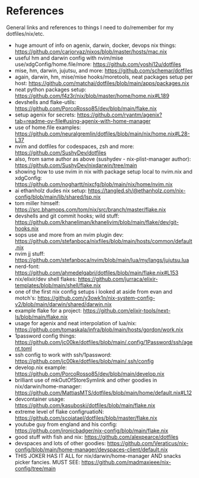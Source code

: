 # References

General links and references to things I need to do/remember for my dotfiles/nix/etc.

- huge amount of info on agenix, darwin, docker, devops nix things: https://github.com/carjorvaz/nixos/blob/master/hosts/mac.nix
- useful hm and darwin config with nvim/mise use/xdgConfig/home.file/more: https://github.com/yoshi12u/dotfiles
- mise, hm, darwin, jujutsu, and more: https://github.com/schemar/dotfiles
- again, darwin, hm, mise/mise hooks/moretools, neat packages setup per host: https://github.com/matchai/dotfiles/blob/main/apps/packages.nix
- neat python packages setup: https://github.com/f4z3r/nix/blob/master/home/home.nix#L189
- devshells and flake-utils: https://github.com/PorcoRosso85/dev/blob/main/flake.nix
- setup agenix for secrets: https://github.com/ryantm/agenix?tab=readme-ov-file#using-agenix-with-home-manager
- use of home.file examples: https://github.com/neuralgremlin/dotfiles/blob/main/nix/home.nix#L28-L37
- nvim and dotfiles for codespaces, zsh and more: https://github.com/SushyDev/dotfiles
- also, from same author as above (sushydev - nix-plist-manager author): https://github.com/SushyDev/nixdarwin/tree/main
- showing how to use nvim in nix with package setup local to nvim.nix and xdgConfig: https://github.com/noghartt/nixcfg/blob/main/nix/home/nvim.nix
- ai ethanholz dudes nix setup: https://tangled.sh/@ethanholz.com/nix-config/blob/main/lib/shared/lsp.nix
- tom miller himself: https://src.bhamops.com/tom/nix/src/branch/master/flake.nix
- devshells and git commit hooks; wild stuff: https://github.com/khaneliman/khanelivim/blob/main/flake/dev/git-hooks.nix
- sops use and more from an nvim plugin dev: https://github.com/stefanboca/nixfiles/blob/main/hosts/common/default.nix
- nvim jj stuff: https://github.com/stefanboca/nvim/blob/main/lua/my/langs/jujutsu.lua
- nerd-font: https://github.com/ahmedelgabri/dotfiles/blob/main/flake.nix#L153
- nix/elixir/dev shell flakes: https://github.com/jurraca/elixir-templates/blob/main/shell/flake.nix
- one of the first nix config setups i looked at aside from evan and motch's: https://github.com/y3owk1n/nix-system-config-v2/blob/main/darwin/shared/darwin.nix
- example flake for a project: https://github.com/elixir-tools/next-ls/blob/main/flake.nix
- usage for agenix and neat interpolation of lua/nix: https://github.com/tomaskala/infra/blob/main/hosts/gordon/work.nix
- 1password config things: https://github.com/jc00ke/dotfiles/blob/main/.config/1Password/ssh/agent.toml
- ssh config to work with ssh/1password: https://github.com/jc00ke/dotfiles/blob/main/.ssh/config
- develop.nix example: https://github.com/PorcoRosso85/dev/blob/main/develop.nix
- brilliant use of mkOutOfStoreSymlink and other goodies in nix/darwin/home-manager: https://github.com/MattiasMTS/dotfiles/blob/main/home/default.nix#L12
- devcontainer usage: https://github.com/kasuboski/dotfiles/blob/main/flake.nix
- extreme level of flake configruatioN: https://github.com/scoiatael/dotfiles/blob/master/flake.nix
- youtube guy from england and his config: https://github.com/ironicbadger/nix-config/blob/main/flake.nix
- good stuff with fish and nix: https://github.com/alexpearce/dotfiles
- devspaces and lots of other goodies: https://github.com/Veraticus/nix-config/blob/main/home-manager/devspaces-client/default.nix
- THIS JOKER HAS IT ALL for nix/darwin/home-manager AND snacks picker fancies. MUST SEE: https://github.com/madmaxieee/nix-config/tree/main
